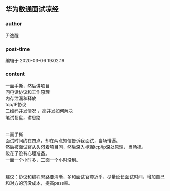## 华为数通面试凉经
### author 
尹逸醒
### post-time 

编辑于  2020-03-06 19:02:19
### content 
<div class="post-topic-des nc-post-content">
 <p>
  <span>
  </span>
 </p>
 <p>
  <span>
  </span>
 </p>
 <div>
  <span>
   <img alt="" src="https://uploadfiles.nowcoder.com/images/20200306/911454634_1583491305185_97C547426EC7D73D2665DC144C8BC4DC"/>
  </span>
 </div>
 <div>
  <span>
   一面手撕，然后讲项目
  </span>
 </div>
 <div>
  <span>
   问电话协议和工作原理
  </span>
 </div>
 <div>
  <span>
   内存泄漏和释放
  </span>
 </div>
 <div>
  <span>
   tcp/IP协议
  </span>
 </div>
 <div>
  <span>
   二维码并发情况 ，高并发如何解决
  </span>
 </div>
 <div>
  <span>
   笔试复盘，讲思路
  </span>
 </div>
 <div>
  <span>
   <br/>
  </span>
 </div>
 <div>
  <span>
   <br/>
  </span>
 </div>
 <div>
  <span>
   <img alt="" src="https://uploadfiles.nowcoder.com/images/20200306/911454634_1583491429654_A6F2127E1C3EBEDF43620616CB43AA70"/>
   <br/>
  </span>
 </div>
 <div>
  <span>
   二面手撕
  </span>
 </div>
 <div>
  <span>
   面试时间约在四点，却在两点短信告诉我面试，当场懵逼。
  </span>
 </div>
 <div>
  <span>
   然后被面试官从头怼着项目问，然后深入挖掘tcp/ip深处原理，当场挂。
  </span>
 </div>
 <div>
  <span>
   败在了没有心理准备。
  </span>
 </div>
 <div>
  <span>
   一面一个小时多，二面一个小时没到。
  </span>
 </div>
 <div>
  <span>
   <br/>
  </span>
 </div>
 <div>
  <span>
   <br/>
  </span>
 </div>
 <div>
  <span>
   建议：协议和编程思路要清晰，多和面试官套近乎，尽量延长面试时间，增加自己和对方的沉没成本，提高pass率。
  </span>
 </div>
 <p>
  <span>
  </span>
 </p>
</div>
